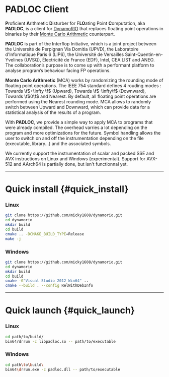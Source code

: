 PADLOC Client
===

<b>P</b>roficient <b>A</b>rithmetic <b>D</b>isturber for F<b>LO</b>ating Point <b>C</b>omputation, aka **PADLOC**, is a client for [DynamoRIO](http://dynamorio.org) that replaces floating point operations in binaries by their [Monte Carlo Arithmetic](http://web.cs.ucla.edu/~stott/mca/) counterpart.

**PADLOC** is part of the Interflop Initiative, which is a joint project between the Université de Perpignan Via Domitia (UPVD), the Laboratoire d'Informatique Paris 6 (LIP6), the Université de Versailles Saint-Quentin-en-Yvelines (UVSQ), Électricité de France (EDF), Intel, CEA LIST and ANEO. The collaboration’s purpose is to come up with a performant platform to analyse program’s behaviour facing FP operations.

**Monte Carlo Arithmetic** (MCA) works by randomizing the rounding mode of floating point operations. The IEEE 754 standard defines 4 rouding modes : Towards \f$+\infty \f$ (Upward), Towards \f$-\infty\f$ (Downward), Towards \f$0\f$ and Nearest. By default, all floating point operations are performed using the Nearest rounding mode. MCA allows to randomly switch between Upward and Downward, which can provide data for a statistical analysis of the results of a program.

With **PADLOC**, we provide a simple way to apply MCA to programs that were already compiled. The overhead varries a lot depending on the program and more optimizations for the future. Symbol handling allows the user to switch on and off the instrumentation depending on the file (executable, library...) and the associated symbols.

We currently support the instrumentation of scalar and packed SSE and AVX instructions on Linux and Windows (experimental). Support for AVX-512 and AArch64 is partially done, but isn't functionnal yet. 

___
# Quick install {#quick_install}

<h3>Linux</h3>

~~~~sh
git clone https://github.com/micky1608/dynamorio.git
cd dynamorio
mkdir build
cd build
cmake .. -DCMAKE_BUILD_TYPE=Release
make -j
~~~~

<h3> Windows</h3>

~~~~sh
git clone https://github.com/micky1608/dynamorio.git
cd dynamorio
mkdir build
cd build
cmake -G"Visual Studio 2012 Win64" ..
cmake --build . --config RelWithDebInfo
~~~~

___
# Quick launch {#quick_launch}

<h3>Linux</h3>

~~~~sh
cd path/to/build/
bin64/drrun -c libpadloc.so -- path/to/executable
~~~~

<h3> Windows</h3>

~~~~sh
cd path\to\build\
bin64\drrun.exe -c padloc.dll -- path/to/executable
~~~~